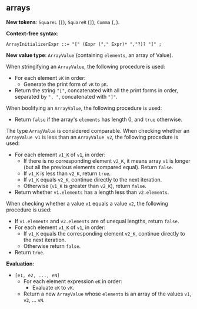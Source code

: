 ## arrays

**New tokens**: `SquareL` (`[`), `SquareR` (`]`), `Comma` (`,`).

**Context-free syntax**:

`ArrayInitializerExpr ::= "[" (Expr ("," Expr)* ","?)? "]" ;`

**New value type**: `ArrayValue` (containing `elements`, an array of Value).

When stringifying an `ArrayValue`, the following procedure is used:

* For each element `vK` in order:
    * Generate the print form of `vK` to `pK`.
* Return the string `"["`, concatenated with all the print forms in order,
  separated by `", "`, concatenated with `"]"`.

When boolifying an `ArrayValue`, the following procedure is used:

* Return `false` if the array's `elements` has length 0, and `true` otherwise.

The type `ArrayValue` is considered comparable. When checking whether an
`ArrayValue v1` is less than an `ArrayValue v2`, the following procedure is
used:

* For each element `v1_K` of `v1`, in order:
    * If there is no corresponding element `v2_K`, it means array `v1` is
      longer (but all the previous elements compared equal). Return `false`.
    * If `v1_K` is less than `v2_K`, return `true`.
    * If `v1_K` equals `v2_K`, continue directly to the next iteration.
    * Otherwise (`v1_K` is greater than `v2_K`), return `false`.
* Return whether `v1.elements` has a length less than `v2.elements`.

When checking whether a value `v1` equals a value `v2`, the following
procedure is used:

* If `v1.elements` and `v2.elements` are of unequal lengths, return `false`.
* For each element `v1_K` of `v1`, in order:
    * If `v1_K` equals the corresponding element `v2_K`, continue directly to
      the next iteration.
    * Otherwise return `false`.
* Return `true`.

**Evaluation**:

* `[e1, e2, ..., eN]`
    * For each element expression `eK` in order:
        * Evaluate `eK` to `vK`.
    * Return a new `ArrayValue` whose `elements` is an array of the values
      `v1`, `v2`, ... `vN`.

